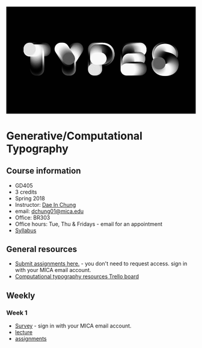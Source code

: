 ![type](images/type-anim.gif)

# Generative/Computational Typography

## Course information
- GD405
- 3 credits
- Spring 2018
- Instructor: [Dae In Chung](http://paperdove.com)
- email: [dchung01@mica.edu](mailto:dchung01@mica.edu)
- Office: BR303
- Office hours: Tue, Thu & Fridays - email for an appointment
- [Syllabus](files/MICA-18SP-GenType-Syllabus.pdf)

## General resources
- [Submit assignments here.](https://drive.google.com/drive/folders/11t0H6FQ7-p-8r-f7UgTzNdKfTzrla2VR?usp=sharing) - you don't need to request access. sign in with your MICA email account.
- [Computational typography resources Trello board](https://trello.com/b/1P0cgPsv/computational-typography-resources)

## Weekly
### Week 1
- [Survey](https://goo.gl/forms/RP3SSk7o9McPhvr53) - sign in with your MICA email account.
- [lecture](lectures/w1/lecture.md)
- [assignments](lectures/w1/w1-assignments.md)

<!--

### Week 2
- [Setting up a sketch](lectures/w2/setting-up-sketch.md)
- [Drawing basics](lectures/w2/drawing-basics.md) 
- [Advanced drawing](lectures/w2/drawing-advanced.md)
- [Type functions](lectures/w2/type-functions.md)
- [assignments](lectures/w2/w2-assignments.md)

### Week 3
- [Variables](lectures/w3/variables.md)
- [Arithmetic](lectures/w3/arithmetic.md)
- [Randomness](lectures/w3/randomness.md)
- [Type Setting - function and transformation](lectures/w3/type-setting.md)
- [assignments](lectures/w3/w3-assignments.md)

### Week 4
- [How to export to Image formats](lectures/w4/image-export.md)
- [How to export to SVG](lectures/w4/vector-export.md)
- [Conditionals](lectures/w4/conditionals.md)
- [Type Setting - page setting](lectures/w4/type-setting-conditionals.md)
- [assignments](lectures/w4/w4-assignments.md)

### Week 5
- [Converting p5 to Processing (Incomplete Guide)](lectures/w5/convert-p5-to-processing.md)
- Download [example files](files/pdf-saving-in-processing.zip) for saving PDF in Processing.
- Printing at [Art Tech Center](https://www.mica.edu/Academic_Services_and_Libraries/Technology_Systems_and_Services/Technology_Facilities/Art_Tech_Center.html)
- [assignments](lectures/w5/w5-assignments.md)

### Week 6
- Loops
- Pattern making basics: [examples](http://codepen.io/collection/AyaKxK/)
- [Typographic patterns](lectures/w6/type-patterns.md)
- [assignments](lectures/w6/w6-assignments.md)

### Week 7
- [Problems with your code?](lectures/w7/problem-solving-tips.md)
- [Motion](lectures/w7/motion.md)
- [Trigonometry](lectures/w7/trigonometry.md)
- [Interpolation](lectures/w7/interpolation.md)
- [assignments](lectures/w7/w7-assignments.md)

### Week 8
- [Objects](lectures/w8/object.md)
- [Glyph object](lectures/w8/object-glyph.md)
- [assignments](lectures/w8/w8-assignments.md)

### Week 9
*No class - Spring Break*

### Week 10
- Object review: [here](http://codepen.io/cdaein/pen/wJmMpp) and [here](http://codepen.io/cdaein/pen/QpmNOe)
- [assignments](lectures/w10/w10-assignments.md)

### Week 11
- Present the Interactive Type Poster
- [Array](lectures/w11/arrays.md)
- [Type Setting with Array](lectures/w11/array-type-setting.md)
- [Final project brief](lectures/w11/final-project.md)

### Week 12
- [assingments](lectures/w12/w12-assignments.md)

### Week 14

- [animation transition example](http://codepen.io/cdaein/pen/gWadZG)

-->
